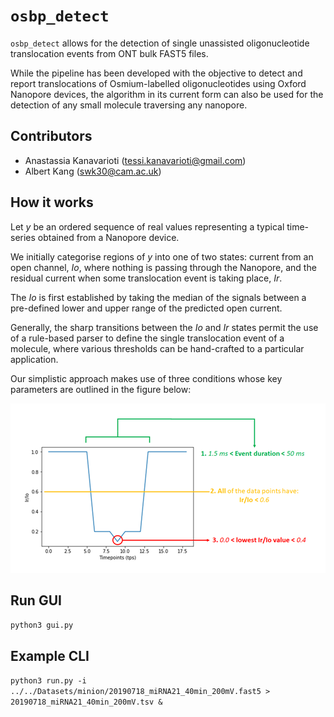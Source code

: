# `osbp_detect`

`osbp_detect` allows for the detection of single unassisted oligonucleotide translocation events from ONT bulk FAST5 files. 

While the pipeline has been developed with the objective to detect and report translocations of Osmium-labelled oligonucleotides using Oxford Nanopore devices, the algorithm in its current form can also be used for the detection of any small molecule traversing any nanopore.

## Contributors

- Anastassia Kanavarioti (tessi.kanavarioti@gmail.com)
- Albert Kang (swk30@cam.ac.uk) 

## How it works

Let *y* be an ordered sequence of real values representing a typical time-series obtained from a Nanopore device. 

We initially categorise regions of *y* into one of two states: current from an open channel, *Io*, where nothing is passing through the Nanopore, and the residual current when some translocation event is taking place, *Ir*. 

The *Io* is first established by taking the median of the signals between a pre-defined lower and upper range of the predicted open current.

Generally, the sharp transitions between the *Io* and *Ir* states permit the use of a rule-based parser to define the single translocation event of a molecule, where various thresholds can be hand-crafted to a particular application. 

Our simplistic approach makes use of three conditions whose key parameters are outlined in the figure below:

![single_transloc](img/osbp_detect_alg.png)

## Run GUI

```python3 gui.py```

## Example CLI

```python3 run.py -i ../../Datasets/minion/20190718_miRNA21_40min_200mV.fast5 > 20190718_miRNA21_40min_200mV.tsv &```

